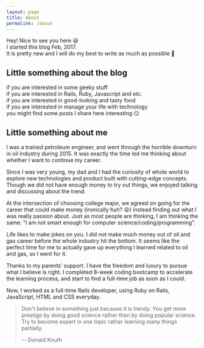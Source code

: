 ```yaml
---
layout: page
title: About
permalink: /about
---
```


<!-- <div class='about-avatar'>
  <amp-img height='220' width='210' src="/assets/images/avatar.jpg"/>
</div> -->

Hey! Nice to see you here :smiley:  
I started this blog Feb, 2017.   
It is pretty new and I will do my best to write as much as possible :dash:  

## Little something about the blog

if you are interested in some geeky stuff  
if you are interested in Rails, Ruby, Javascript and etc.  
if you are interested in good-looking and tasty food  
if you are interested in manage your life with technology  
you might find some posts I share here interesting :smirk:  

## Little something about me

I was a trained petroleum engineer, and went through the horrible downturn in oil industry during 2015. It was exactly the time led me thinking about whether I want to continue my career. 

Since I was very young, my dad and I had the curiosity of whole world to explore new technologies and product built with cutting-edge concepts. Though we did not have enough money to try out things, we enjoyed talking and discussing about the trend.

At the intersection of choosing college major, we agreed on going for the career that could make money (ironically huh? :stuck_out_tongue_closed_eyes:) instead finding out what I was really passion about. Just as most people are thinking, I am thinking the same: "I am not smart enough for computer science/coding/programming". 

Life likes to make jokes on you. I did not make much money out of oil and gas career before the whole industry hit the bottom. It seems like the perfect time for me to actually gave up everything I learned related to oil and gas, so I went for it.

Thanks to my parents' support. I have the freedom and luxury to pursue what I believe is right. I completed 8-week coding bootcamp to accelerate the learning process, and start to find a full-time job as soon as I could.

Now, I worked as a full-time Rails developer, using Ruby on Rails, JavaScript, HTML and CSS everyday.

> Don't believe in something just because it is trendy.
> You get more prestige by doing good science rather than by doing popular science.
> Try to become expert in one topic rather learning many things partially.
> 
> -- Donald Knuth

